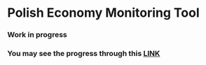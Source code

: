 # Polish Economy Monitoring Tool

### Work in progress
### You may see the progress through this [LINK](https://dominikdawiec-polish-stock-market-web-app-app-l5sb70.streamlitapp.com/)
